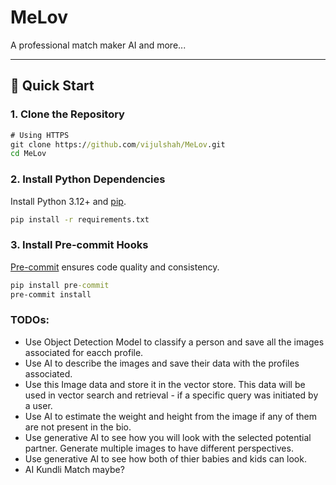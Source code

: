 # MeLov

A professional match maker AI and more...

---

## 🚀 Quick Start

### 1. Clone the Repository
```cmd
# Using HTTPS
git clone https://github.com/vijulshah/MeLov.git
cd MeLov
```

### 2. Install Python Dependencies
Install Python 3.12+ and [pip](https://pip.pypa.io/en/stable/installation/).
```cmd
pip install -r requirements.txt
```

### 3. Install Pre-commit Hooks
[Pre-commit](https://pre-commit.com/) ensures code quality and consistency.
```cmd
pip install pre-commit
pre-commit install
```
### TODOs:
- Use Object Detection Model to classify a person and save all the images associated for eacch profile.
- Use AI to describe the images and save their data with the profiles associated.
- Use this Image data and store it in the vector store. This data will be used in vector search and retrieval - if a specific query was initiated by a user.
- Use AI to estimate the weight and height from the image if any of them are not present in the bio.
- Use generative AI to see how you will look with the selected potential partner. Generate multiple images to have different perspectives.
- Use generative AI to see how both of thier babies and kids can look.
- AI Kundli Match maybe?
